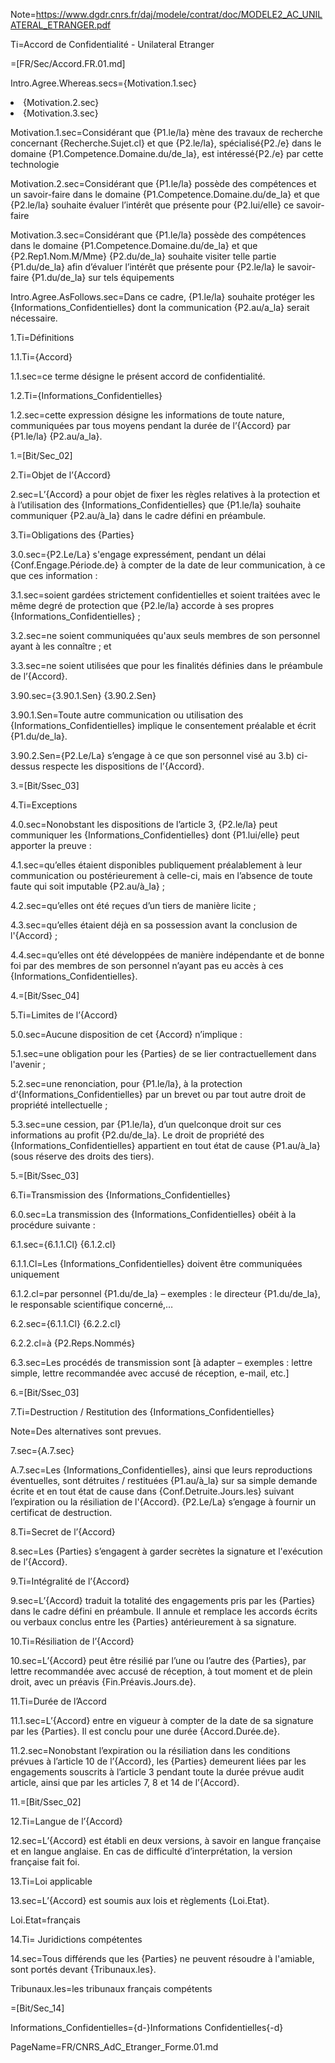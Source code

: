 Note=https://www.dgdr.cnrs.fr/daj/modele/contrat/doc/MODELE2_AC_UNILATERAL_ETRANGER.pdf

Ti=Accord de Confidentialité - Unilateral Etranger

=[FR/Sec/Accord.FR.01.md]

Intro.Agree.Whereas.secs={Motivation.1.sec}<li>{Motivation.2.sec}<li>{Motivation.3.sec}

Motivation.1.sec=Considérant que {P1.le/la} mène des travaux de recherche concernant {Recherche.Sujet.cl} et que {P2.le/la}, spécialisé{P2./e} dans le domaine {P1.Competence.Domaine.du/de_la}, est intéressé{P2./e} par cette technologie

Motivation.2.sec=Considérant que {P1.le/la} possède des compétences et un savoir-faire dans le domaine {P1.Competence.Domaine.du/de_la} et que {P2.le/la} souhaite évaluer l’intérêt que présente pour {P2.lui/elle} ce savoir-faire

Motivation.3.sec=Considérant que {P1.le/la} possède des compétences dans le domaine {P1.Competence.Domaine.du/de_la} et que {P2.Rep1.Nom.M/Mme} {P2.du/de_la} souhaite visiter telle partie {P1.du/de_la} afin d’évaluer l’intérêt que présente pour {P2.le/la} le savoir-faire {P1.du/de_la} sur tels équipements

Intro.Agree.AsFollows.sec=Dans ce cadre, {P1.le/la} souhaite protéger les {Informations_Confidentielles} dont la communication {P2.au/a_la} serait nécessaire.

1.Ti=Définitions

1.1.Ti={Accord}

1.1.sec=ce terme désigne le présent accord de confidentialité.

1.2.Ti={Informations_Confidentielles}

1.2.sec=cette expression désigne les informations de toute nature, communiquées par tous moyens pendant la durée de l’{Accord} par {P1.le/la} {P2.au/a_la}.

1.=[Bit/Sec_02]

2.Ti=Objet de l’{Accord}

2.sec=L’{Accord} a pour objet de fixer les règles relatives à la protection et à l’utilisation des {Informations_Confidentielles} que {P1.le/la} souhaite communiquer {P2.au/à_la} dans le cadre défini en préambule.


3.Ti=Obligations des {Parties}

3.0.sec={P2.Le/La} s'engage expressément, pendant un délai {Conf.Engage.Période.de} à compter de la date de leur communication, à ce que ces information :

3.1.sec=soient gardées strictement confidentielles et soient traitées avec le même degré de protection que {P2.le/la} accorde à ses propres {Informations_Confidentielles} ;

3.2.sec=ne soient communiquées qu'aux seuls membres de son personnel ayant à les connaître ; et

3.3.sec=ne soient utilisées que pour les finalités définies dans le préambule de l’{Accord}.

3.90.sec={3.90.1.Sen} {3.90.2.Sen}

3.90.1.Sen=Toute autre communication ou utilisation des {Informations_Confidentielles} implique le consentement préalable et écrit {P1.du/de_la}.

3.90.2.Sen={P2.Le/La} s’engage à ce que son personnel visé au 3.b) ci-dessus respecte les dispositions de l’{Accord}.

3.=[Bit/Ssec_03]
  

4.Ti=Exceptions

4.0.sec=Nonobstant les dispositions de l’article 3, {P2.le/la} peut communiquer les {Informations_Confidentielles} dont {P1.lui/elle} peut apporter la preuve :

4.1.sec=qu’elles étaient disponibles publiquement préalablement à leur communication ou postérieurement à celle-ci, mais en l’absence de toute faute qui soit imputable {P2.au/à_la} ;

4.2.sec=qu’elles ont été reçues d’un tiers de manière licite ;

4.3.sec=qu’elles étaient déjà en sa possession avant la conclusion de l'{Accord} ;

4.4.sec=qu’elles ont été développées de manière indépendante et de bonne foi par des membres de son personnel n’ayant pas eu accès à ces {Informations_Confidentielles}.

4.=[Bit/Ssec_04]
  

5.Ti=Limites de l’{Accord}

5.0.sec=Aucune disposition de cet {Accord} n’implique :

5.1.sec=une obligation pour les {Parties} de se lier contractuellement dans l'avenir ;

5.2.sec=une renonciation, pour {P1.le/la}, à la protection d‘{Informations_Confidentielles} par un brevet ou par tout autre droit de propriété intellectuelle ;

5.3.sec=une cession, par {P1.le/la}, d’un quelconque droit sur ces informations au profit {P2.du/de_la}. Le droit de propriété des {Informations_Confidentielles} appartient en tout état de cause {P1.au/à_la} (sous réserve des droits des tiers).

5.=[Bit/Ssec_03]

6.Ti=Transmission des {Informations_Confidentielles}

6.0.sec=La transmission des {Informations_Confidentielles} obéit à la procédure suivante :

6.1.sec={6.1.1.Cl} {6.1.2.cl}

6.1.1.Cl=Les {Informations_Confidentielles} doivent être communiquées uniquement

6.1.2.cl=par personnel {P1.du/de_la} – exemples : le directeur {P1.du/de_la}, le responsable scientifique concerné,… 

6.2.sec={6.1.1.Cl} {6.2.2.cl}

6.2.2.cl=à {P2.Reps.Nommés}

6.3.sec=Les procédés de transmission sont [à adapter – exemples : lettre simple, lettre recommandée avec accusé de réception, e-mail, etc.]

6.=[Bit/Ssec_03]

7.Ti=Destruction / Restitution des {Informations_Confidentielles}

Note=Des alternatives sont prevues.

7.sec={A.7.sec}

A.7.sec=Les {Informations_Confidentielles}, ainsi que leurs reproductions éventuelles, sont détruites / restituées {P1.au/à_la} sur sa simple demande écrite et en tout état de cause dans {Conf.Detruite.Jours.les} suivant l’expiration ou la résiliation de l'{Accord}.  {P2.Le/La} s’engage à fournir un certificat de destruction.

8.Ti=Secret de l’{Accord}

8.sec=Les {Parties} s’engagent à garder secrètes la signature et l'exécution de l’{Accord}.

9.Ti=Intégralité de l’{Accord}

9.sec=L’{Accord} traduit la totalité des engagements pris par les {Parties} dans le cadre défini en préambule. Il annule et remplace les accords écrits ou verbaux conclus entre les {Parties} antérieurement à sa signature. 

10.Ti=Résiliation de l’{Accord}

10.sec=L’{Accord} peut être résilié par l’une ou l’autre des {Parties}, par lettre recommandée avec accusé de réception, à tout moment et de plein droit, avec un préavis {Fin.Préavis.Jours.de}.

11.Ti=Durée de l’Accord  

11.1.sec=L’{Accord} entre en vigueur à compter de la date de sa signature par les {Parties}. Il est conclu pour une durée {Accord.Durée.de}.

11.2.sec=Nonobstant l’expiration ou la résiliation dans les conditions prévues à l’article 10 de l’{Accord}, les {Parties} demeurent liées par les engagements souscrits à l’article 3 pendant toute la durée prévue audit article, ainsi que par les articles 7, 8 et 14 de l’{Accord}.

11.=[Bit/Ssec_02]

12.Ti=Langue de l’{Accord}

12.sec=L’{Accord} est établi en deux versions, à savoir en langue française et en langue anglaise. En cas de difficulté d’interprétation, la version française fait foi.

13.Ti=Loi applicable

13.sec=L’{Accord} est soumis aux lois et règlements {Loi.Etat}.

Loi.Etat=français

14.Ti= Juridictions compétentes

14.sec=Tous différends que les {Parties} ne peuvent résoudre à l'amiable, sont portés devant {Tribunaux.les}.

Tribunaux.les=les tribunaux français compétents

=[Bit/Sec_14]


Informations_Confidentielles={d-}Informations Confidentielles{-d}

PageName=FR/CNRS_AdC_Etranger_Forme.01.md
    
